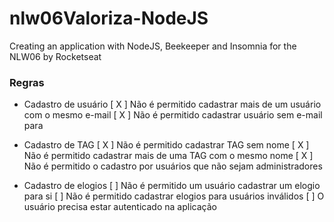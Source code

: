 # nlw06Valoriza-NodeJS
Creating an application with NodeJS, Beekeeper and Insomnia for the NLW06 by Rocketseat

### Regras

- Cadastro de usuário
    [ X ] Não é permitido cadastrar mais de um usuário com o mesmo e-mail
    [ X ] Não é permitido cadastrar usuário sem e-mail para
    
- Cadastro de TAG
    [ X ] Não é permitido cadastrar TAG sem nome
    [ X ] Não é permitido cadastrar mais de uma TAG com o mesmo nome
    [ X ] Não é permitido o cadastro por usuários que não sejam administradores

- Cadastro de elogios
    [ ] Não é permitido um usuário cadastrar um elogio para si
    [ ] Não é permitido cadastrar elogios para usuários inválidos
    [ ] O usuário precisa estar autenticado na aplicação